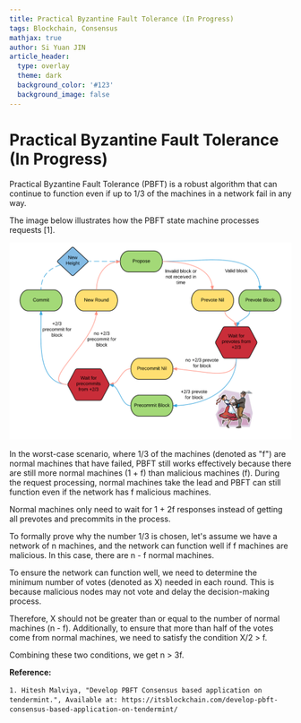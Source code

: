 ```yaml
---
title: Practical Byzantine Fault Tolerance (In Progress)
tags: Blockchain, Consensus
mathjax: true
author: Si Yuan JIN
article_header:
  type: overlay
  theme: dark
  background_color: '#123'
  background_image: false
---
```

# Practical Byzantine Fault Tolerance (In Progress)
Practical Byzantine Fault Tolerance (PBFT) is a robust algorithm that can continue to function even if up to 1/3 of the machines in a network fail in any way.

The image below illustrates how the PBFT state machine processes requests [1].

![Image](/assets/images/posts/PBFT/state_machine.png "PBFT State Machine")

In the worst-case scenario, where 1/3 of the machines (denoted as "f") are normal machines that have failed, PBFT still works effectively because there are still more normal machines (1 + f) than malicious machines (f). During the request processing, normal machines take the lead and PBFT can still function even if the network has f malicious machines.

Normal machines only need to wait for 1 + 2f responses instead of getting all prevotes and precommits in the process.

To formally prove why the number 1/3 is chosen, let's assume we have a network of n machines, and the network can function well if f machines are malicious. In this case, there are n - f normal machines.

To ensure the network can function well, we need to determine the minimum number of votes (denoted as X) needed in each round. This is because malicious nodes may not vote and delay the decision-making process.

Therefore, X should not be greater than or equal to the number of normal machines (n - f). Additionally, to ensure that more than half of the votes come from normal machines, we need to satisfy the condition X/2 > f.

Combining these two conditions, we get n > 3f.

**Reference:**

`1. Hitesh Malviya, "Develop PBFT Consensus based application on tendermint.", Available at: https://itsblockchain.com/develop-pbft-consensus-based-application-on-tendermint/`